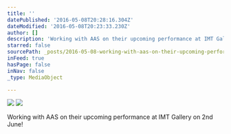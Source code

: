 ```yaml
---
title: ''
datePublished: '2016-05-08T20:28:16.304Z'
dateModified: '2016-05-08T20:23:33.230Z'
author: []
description: 'Working with AAS on their upcoming performance at IMT Gallery on 2nd June!'
starred: false
sourcePath: _posts/2016-05-08-working-with-aas-on-their-upcoming-performance-at-imt-galler.md
inFeed: true
hasPage: false
inNav: false
_type: MediaObject

---
```

![](https://the-grid-user-content.s3-us-west-2.amazonaws.com/d2c9d309-eae2-442b-90fc-af839d0ba24f.jpg)
![](https://the-grid-user-content.s3-us-west-2.amazonaws.com/96872c1b-cdb6-42e0-8add-37b513137364.jpg)

Working with AAS on their upcoming performance at IMT Gallery on 2nd June!